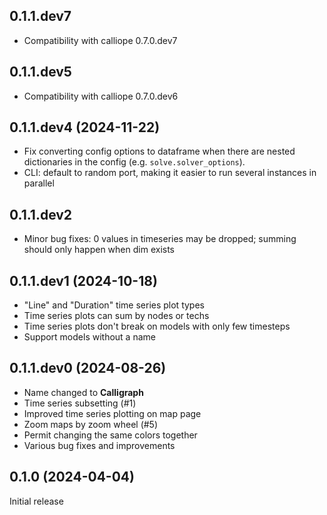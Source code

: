 ## 0.1.1.dev7

* Compatibility with calliope 0.7.0.dev7

## 0.1.1.dev5

* Compatibility with calliope 0.7.0.dev6

## 0.1.1.dev4 (2024-11-22)

* Fix converting config options to dataframe when there are nested dictionaries in the config (e.g. `solve.solver_options`).
* CLI: default to random port, making it easier to run several instances in parallel

## 0.1.1.dev2

* Minor bug fixes: 0 values in timeseries may be dropped; summing should only happen when dim exists

## 0.1.1.dev1 (2024-10-18)

* "Line" and "Duration" time series plot types
* Time series plots can sum by nodes or techs
* Time series plots don't break on models with only few timesteps
* Support models without a name

## 0.1.1.dev0 (2024-08-26)

* Name changed to **Calligraph**
* Time series subsetting (#1)
* Improved time series plotting on map page
* Zoom maps by zoom wheel (#5)
* Permit changing the same colors together
* Various bug fixes and improvements

## 0.1.0 (2024-04-04)

Initial release
